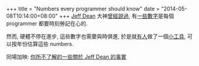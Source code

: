 +++
title = "Numbers every programmer should know"
date = "2014-05-08T10:14:00+08:00"
+++
[Jeff Dean](http://en.wikipedia.org/wiki/Jeff_Dean_%28computer_scientist%29) 大神[曾經說過](http://goo.gl/0MznW), 有[一些數字](https://gist.github.com/hellerbarde/2843375)是每個 programmer 都要時刻勞記在心的.

然而, 硬體不停在進步, 這些數字也需要與時俱進, 於是就[有人](http://colin-scott.github.io/blog/2012/12/24/latency-trends/)做了一個[小工具](http://www.eecs.berkeley.edu/~rcs/research/interactive_latency.html), 可以按年份估算這些 numbers.

同場加映: [你所不了解的一些關於 Jeff Dean 的事實](https://plus.google.com/+KentonVarda/posts/TSDhe5CvaFe)